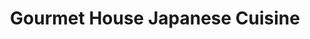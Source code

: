 ---
layout: place
title: "Gourmet House Japanese Cuisine"
permalink: /nebraska/kearney/gourmet-house-japanese-cuisine.html
stateAbbr: NE
stateName: Nebraska
cityName: Kearney
seo:
  name: "Gourmet House Japanese Cuisine"
  type: Restaurant
  links: https://www.gourmethousene.com/
description: "Looking for sushi in Kearney, Nebraska? Check out Gourmet House Japanese Cuisine for a delightful Japanese dining experience. Enjoy a variety of sushi and ot..."
place_id: ChIJT4Fks7ZOmYcRaD_q4Wx-XNo
photos:
  - name: >-
      places/ChIJT4Fks7ZOmYcRaD_q4Wx-XNo/photos/AeeoHcIZuK9gLuFlWRqJ5nLaw-qCK4IzAFIoEXXqEq14TvZjOIjNuU29phjNSdGFaQOja127OfCHptN9xLVVy3p3V4SM_EBRuQHg6Q1nQxCbmJTSARsmvV6pLh2f8cuL_JctIt3a5ZCdnJeYf7mEEuMW5chLHm7qt4UaklspSsq13_J4zdu1Np-uCPjgj-uK7cQen6XW-9OYvTOXDWTEBOyEMNINsOOcieEr5-V7V7lMAwDEYN4qIN3SnVvZ8ujagi0l1iDOiFZSyPoa7cb33KQVTPYvLn83GXi8_yAmGd47vWo5y8Xi7iqPXI4XPPlxIQVsw897lHjr21BEZJquZzXAPAAiAVaAI526_EAOHTMxtZ97jZPH7X3tqUOdC_IL878HoDBgrIUC1rGytHSILDFqqjSiWAtmAiQXDD8XAA1p8_NmPA
    widthPx: 3024
    heightPx: 4032
    authorAttributions:
      - displayName: Atsirhc Arumik
        uri: https://maps.google.com/maps/contrib/111046100308963333500
        photoUri: >-
          https://lh3.googleusercontent.com/a-/ALV-UjVRsK3R9wckMf-92R4MrsXvA4WgzZj2JTACjTtFXtlA1IiVj5MI=s100-p-k-no-mo
    flagContentUri: >-
      https://www.google.com/local/imagery/report/?cb_client=maps_api_places.places_api&image_key=!1e10!2sCIHM0ogKEICAgIC7_PejAQ&hl=en-US
    googleMapsUri: >-
      https://www.google.com/maps/place//data=!3m4!1e2!3m2!1sCIHM0ogKEICAgIC7_PejAQ!2e10!4m2!3m1!1s0x87994eb6b364814f:0xda5c7e6ce1ea3f68
  - name: >-
      places/ChIJT4Fks7ZOmYcRaD_q4Wx-XNo/photos/AeeoHcIU6VtZZDcUnZ-4lrBSkQGUO5kw3LXz80dgaKJnVKNU-7vKdkQlp00vyUZn9dKgWx2eLWBo9L4cOAPvaqq-231driJ8wgQFxC0FeryNsJI_8InJvS-f0TozO27EeAHYWD63YVyFl05Q7CswmfggRT_rZFHZxXtqTyV-078OqcFa8a6I2BhNLyxrwtduCAuSEDtCZ9sy3Nkv3RUJFPN633jxA35g20GVnVxLl00B5bw0rcMcYgLru8Iti_EAShUxw_4KWY1F4f9mRLdnWXDunHN_ska3madiYNOF-K89WXTvNw
    widthPx: 810
    heightPx: 1080
    authorAttributions:
      - displayName: Gourmet House Japanese Cuisine
        uri: https://maps.google.com/maps/contrib/101843105580728019030
        photoUri: >-
          https://lh3.googleusercontent.com/a/ACg8ocKfbMnkeOH6DemTGCOabzMXM6ZIJb85cqE2HjW0L8I6GtBVEw=s100-p-k-no-mo
    flagContentUri: >-
      https://www.google.com/local/imagery/report/?cb_client=maps_api_places.places_api&image_key=!1e10!2sAF1QipNrrUs709fIN_ctsOdke-1rAiT4eAFrh7aAbE6T&hl=en-US
    googleMapsUri: >-
      https://www.google.com/maps/place//data=!3m4!1e2!3m2!1sAF1QipNrrUs709fIN_ctsOdke-1rAiT4eAFrh7aAbE6T!2e10!4m2!3m1!1s0x87994eb6b364814f:0xda5c7e6ce1ea3f68
  - name: >-
      places/ChIJT4Fks7ZOmYcRaD_q4Wx-XNo/photos/AeeoHcK-hOv60LoTYsHx1Le7WQrahVtfG3-hGh6eO7JRzQg9prfhZQYOE0UvLwnCSFmOGT6aAjfSJKTZbZA3iuMo1HLp731nsP0cMCAqSbjJlD2XKZX_aRS8ZH1_AmVaOVFSDqCv5t-UmjwXzAhxDMIGKeP4hfBVkFKK4iEnwyqSEDAjwesIgJYafJmtUoVHZOoeg-jCpG9ywY1q5yS865Qkz_GNKMrP_Vj6dnZMK-WzbpZyjz9ODsl7RgK29BohYmuEg6qNf82K-bPtNNZ16Vspua_Aj8vPhwZvRAJ1d3S182uvF68Gb46uNZKm-Q5U2viyhL8c3DRSONw6QyqfkNXIf6pem0xiG13NcnBh7ST-yDas7kbldO6l1BYoB4yuv2k2frSvrPoYlQrykC5GVifJf3pw7vEHXKQWckNxzLv2el4
    widthPx: 960
    heightPx: 720
    authorAttributions:
      - displayName: john cai
        uri: https://maps.google.com/maps/contrib/100798667178726146533
        photoUri: >-
          https://lh3.googleusercontent.com/a/ACg8ocJgmdhpVO7VgDPYeFJkVpo6CjRC_iHkO7i4Db__uJUgUjbvAg=s100-p-k-no-mo
    flagContentUri: >-
      https://www.google.com/local/imagery/report/?cb_client=maps_api_places.places_api&image_key=!1e10!2sCIHM0ogKEICAgID7yvj6Yg&hl=en-US
    googleMapsUri: >-
      https://www.google.com/maps/place//data=!3m4!1e2!3m2!1sCIHM0ogKEICAgID7yvj6Yg!2e10!4m2!3m1!1s0x87994eb6b364814f:0xda5c7e6ce1ea3f68
  - name: >-
      places/ChIJT4Fks7ZOmYcRaD_q4Wx-XNo/photos/AeeoHcKej4Bi5Z8YgpLwDjgzt-b8xOWjTC7C3lEeneV6qpUXJhPETLBLSd4RHCVLmcQIkSjP_w7uPl-rniwoVw6JBsGjThZ3LXEhks43Y-01ZNW5l4jqCjdIk1QCl8sZpgGfrVtZ7LY16MOdg-mK1BSaWn9FKRdyi9vKxHADCVhGD90shnqUl0muVnv4diHnVc3C4DPvf99J-VVpZaQvx-i7CTtTyq_2RtBQZhtPLqZHfP14FDXpjc8ipuZs45ps7rDNY0yNlVuqxCJrer9ws6twLz-CGoTHu8GTrbUUjhmPs1l3s2qDBi5jIGakeKEOpC_5TX2coqFZUPj2Acb4DyThVH80euFrVEyW_5Jsj6ktwyOfh2UlKZf4HN3Ea32-LSGM-oVie-erfb1NpAhhCeeOF7J0QKHqmZtJr6uLdJFgRZY
    widthPx: 3435
    heightPx: 2252
    authorAttributions:
      - displayName: William Orr
        uri: https://maps.google.com/maps/contrib/106610094924034751666
        photoUri: >-
          https://lh3.googleusercontent.com/a-/ALV-UjX-au11Dyiagchl4Pb68dzzGAcNzfPwMImZxRKy0FRkT-pOKUfGoA=s100-p-k-no-mo
    flagContentUri: >-
      https://www.google.com/local/imagery/report/?cb_client=maps_api_places.places_api&image_key=!1e10!2sCIHM0ogKEICAgID3scnhMA&hl=en-US
    googleMapsUri: >-
      https://www.google.com/maps/place//data=!3m4!1e2!3m2!1sCIHM0ogKEICAgID3scnhMA!2e10!4m2!3m1!1s0x87994eb6b364814f:0xda5c7e6ce1ea3f68
  - name: >-
      places/ChIJT4Fks7ZOmYcRaD_q4Wx-XNo/photos/AeeoHcLjMwIGOfiXiFrH-RYk8Sk3t3ei4BfveaM8BDV8Zdgncb9covTkE5IoIoT47DD1T9u2IUWCGsdCjblBSy7v3JmsWQMLgywSj7eUFfmPZL4GT9zYv6etbRUtMve0JFfNyLIlBoUmzLQO7WKPGUxSvVphjxKgRMq9DvhMWhuSA4NrSvIRyHyTornrPqaZJ9wT4AGe9TKT3YNnAb-FAypRNMCtT4hOeHsr5twHVPIHFSATk1db_zpzqanrvSuE22n_IwWeQHRBT3d6q6r_nJwLbzKQTRDuucFuGxIPpWpqubuu2U00GjTPl71bMoGR6B-j_FZasf88jJn4b4goTyhrzYyF03_Eb1YTuIpxDGUiaL6f9pH0519PDCG3LgIqGtrVqjvN-lNMe0ydsKkOqTJSjAC7y7MBGeYBfX4dGzsZgnCgrnONS4xOgcCUC_nLJKZD
    widthPx: 3024
    heightPx: 4032
    authorAttributions:
      - displayName: Becky Schainost
        uri: https://maps.google.com/maps/contrib/114324578932787180766
        photoUri: >-
          https://lh3.googleusercontent.com/a-/ALV-UjX1h_1I8x4n4cjHpEZmzi9apVkxmvHoEkvZq73zR-WrOqgQEXKu=s100-p-k-no-mo
    flagContentUri: >-
      https://www.google.com/local/imagery/report/?cb_client=maps_api_places.places_api&image_key=!1e10!2sCIABIhAIN0uGVS3QFGf1WfMAAu-o&hl=en-US
    googleMapsUri: >-
      https://www.google.com/maps/place//data=!3m4!1e2!3m2!1sCIABIhAIN0uGVS3QFGf1WfMAAu-o!2e10!4m2!3m1!1s0x87994eb6b364814f:0xda5c7e6ce1ea3f68
  - name: >-
      places/ChIJT4Fks7ZOmYcRaD_q4Wx-XNo/photos/AeeoHcLx5f-zfWEHqsbQJp9lpC4I0DstfxwNVo1F3vILBxtd-iOlkdUEowf31H1EZIS1aFA9-Nkc3kURxmsq1_dZ5-le1YTF39S59N3WG9A5eNxWaL8fQHZmCGT0ZsAp-bynbMizU0xouwKJmEO4022BWABsO-xfUwBQ_HT06CV5mA_qgSys-vCrlzX1VidaA3jarb4O52UmTVUsOkeqJR191tclUa3zNbNeLjBhpZoeKZ6VqDUfnb6xJYpsXL9D79Sk3ERIWjo_7_MeCGLlYmgLh23MoK7cKa2Hn_E8RURL4CEbZcy0S2veo9O1GcWJF2cUC3kBS8v37fxVY18QFPWdZbHomCUvnDRnhlsS7l5OWcv6266_PtYvmqEk3uPTZQpUezjvZRAQbikCWY_myYOkUKUj3QBlRZ0SVRv4ieRh_WOosP19R9u6j3cnJLen9R-Z
    widthPx: 3024
    heightPx: 4032
    authorAttributions:
      - displayName: Becky Schainost
        uri: https://maps.google.com/maps/contrib/114324578932787180766
        photoUri: >-
          https://lh3.googleusercontent.com/a-/ALV-UjX1h_1I8x4n4cjHpEZmzi9apVkxmvHoEkvZq73zR-WrOqgQEXKu=s100-p-k-no-mo
    flagContentUri: >-
      https://www.google.com/local/imagery/report/?cb_client=maps_api_places.places_api&image_key=!1e10!2sCIABIhAGbyfQ8wtcCmf1WdkAAImJ&hl=en-US
    googleMapsUri: >-
      https://www.google.com/maps/place//data=!3m4!1e2!3m2!1sCIABIhAGbyfQ8wtcCmf1WdkAAImJ!2e10!4m2!3m1!1s0x87994eb6b364814f:0xda5c7e6ce1ea3f68
  - name: >-
      places/ChIJT4Fks7ZOmYcRaD_q4Wx-XNo/photos/AeeoHcKdwO4sX7Z8KFTU9uRSRT46cRD5l2JdjiKyX6TU6AOpsjPjd2gd3D65M0pOGYwvSc2AXUmruvBWO0eH1jeCFqKkQ1on2vkWV4YcAvmSA2Y2DceKVaFs7VK5vordUkts9jEL8RHW0Wbqg9Nro3SBEySFLLM4S65hee2A5YfUjyjoyIjQzMkJDarBml0rnIX6mECNVOxw4KY0eLrX-Adzw6IxISDGiND3HRIimGqPfZcZQIYL26lPi-yCm0iHpv1ewMLiknBmc9Gp1k7WHGMd5sPRlu_qRY5e9Wp69GSb2jJTr1CZMGwRnC40fcY1Er3FTWQZlPNqpr3HRx5N1TSinp220TZw5avV00vt0pBHejlVE2e_9xpya2OjuxB-qW7pH8nZSYjlnO9XNv_mE5ET-gIDdhzSPoFS1zsd3GXWzcLT-gtSjNC0zgGMFhJYNSLf
    widthPx: 3600
    heightPx: 4800
    authorAttributions:
      - displayName: Becky Schainost
        uri: https://maps.google.com/maps/contrib/114324578932787180766
        photoUri: >-
          https://lh3.googleusercontent.com/a-/ALV-UjX1h_1I8x4n4cjHpEZmzi9apVkxmvHoEkvZq73zR-WrOqgQEXKu=s100-p-k-no-mo
    flagContentUri: >-
      https://www.google.com/local/imagery/report/?cb_client=maps_api_places.places_api&image_key=!1e10!2sCIABIhAGbyfQ8wtcCmf1Wu0ABPXp&hl=en-US
    googleMapsUri: >-
      https://www.google.com/maps/place//data=!3m4!1e2!3m2!1sCIABIhAGbyfQ8wtcCmf1Wu0ABPXp!2e10!4m2!3m1!1s0x87994eb6b364814f:0xda5c7e6ce1ea3f68
  - name: >-
      places/ChIJT4Fks7ZOmYcRaD_q4Wx-XNo/photos/AeeoHcKvABlhEJfGTKP_PMolfev09CDg50syaykyf_lBaGaImea-JTxo7zLy_gX-mBQ2Ntl_3GA_FiwqxrSlcCZd0UCeaQRuYSyhBkxKyvoNfvxzgi0I2U75LwAtOYzsp_ipOraYFZYAe__XwXjqChNqzBIXDjrj8OLC5vgKV7B3Qb5Ys0CTpERyilzltJWCXd9yoXN2lmoG6LGHN7qIyCPaGioBfFtdktIONFVIgUyYbnfwtPmtQIcGBZW6QbgOMv2DiCVRdTBs2UJIDuLdZgtXAW5LU1iR51_broVew1v26yOSe79RbNHu1Zaz637-CLu-bH0-AH4ZCI2GHwCenfHAY9G22RBd5nmYx7vF_7bAmptvZLtWA7OusZt_zbSF8BlyEbI_TKNRlY0k6p6a-hXXPLjLWDXnBFncSCu1n0pC9W8NFurAJLY7_sW_0yWjMa1n
    widthPx: 4032
    heightPx: 3024
    authorAttributions:
      - displayName: Becky Schainost
        uri: https://maps.google.com/maps/contrib/114324578932787180766
        photoUri: >-
          https://lh3.googleusercontent.com/a-/ALV-UjX1h_1I8x4n4cjHpEZmzi9apVkxmvHoEkvZq73zR-WrOqgQEXKu=s100-p-k-no-mo
    flagContentUri: >-
      https://www.google.com/local/imagery/report/?cb_client=maps_api_places.places_api&image_key=!1e10!2sCIABIhAGbzaqaDcxwWf1WbEAAG1o&hl=en-US
    googleMapsUri: >-
      https://www.google.com/maps/place//data=!3m4!1e2!3m2!1sCIABIhAGbzaqaDcxwWf1WbEAAG1o!2e10!4m2!3m1!1s0x87994eb6b364814f:0xda5c7e6ce1ea3f68
  - name: >-
      places/ChIJT4Fks7ZOmYcRaD_q4Wx-XNo/photos/AeeoHcJu2ROWq2eTelz91gBsf5dnP9ZIlbHRhCQw_eP_CjPk3DTLcUQsnbKdSJ9D9Z57B92vzFVltB_ym_C4IT08SzJBImHWYiXzcrCz6Ksuv0lkhs3uyFiinVps29XCcIfNfzSx_f13sh3bfAAVR8QV1p4-imQ5sgqr8FAowKGX3h-kmrxJmc4Uf6NnfPWt4zYzajfNlw9-yCFgjnxCiYgrExzScYV54ccOBomO0NeocKl0ne8dNPYVuTKzLIG7iDKtX8G3bMO4_Idzc4SuLiIl10ZBOQ3BuSHRaxRgSARPCr2o7Ju-4J2W9lO5OHr0kA5ToNLVr3QE3rFkDUcE9V9ldIdoY_xr4eNKZv_LSK7HIijQsQbOc-HqohntxirZfb6EPCtvJRedx9iuuC5-Mj0hG__y2VJUepp4kr-t3HbCX9ooN1jb
    widthPx: 3024
    heightPx: 4032
    authorAttributions:
      - displayName: john cai
        uri: https://maps.google.com/maps/contrib/100798667178726146533
        photoUri: >-
          https://lh3.googleusercontent.com/a/ACg8ocJgmdhpVO7VgDPYeFJkVpo6CjRC_iHkO7i4Db__uJUgUjbvAg=s100-p-k-no-mo
    flagContentUri: >-
      https://www.google.com/local/imagery/report/?cb_client=maps_api_places.places_api&image_key=!1e10!2sCIHM0ogKEICAgID7yvj64gE&hl=en-US
    googleMapsUri: >-
      https://www.google.com/maps/place//data=!3m4!1e2!3m2!1sCIHM0ogKEICAgID7yvj64gE!2e10!4m2!3m1!1s0x87994eb6b364814f:0xda5c7e6ce1ea3f68
  - name: >-
      places/ChIJT4Fks7ZOmYcRaD_q4Wx-XNo/photos/AeeoHcL-7npzGjFuDiTqseIcRnAUEcu0MR013rJsJBTB91DoqP4Uk3qrwlv2SXC_UPF3BLpA1Lby9Cg7A9sZglfL4ZLFh_vHBGbv7z--rg_9NAVU7hxZxJl6ChMdPth9te4jDxOxjP1oUufhW02Q_qCIOXAPZ8moUPpWsxg-EvUsAZk1NnY2ok9U9FN5iwO_FBpZzin8Db2GP21ojCerKq0HrPdCF2bxFIQkV9RsqcJlMpb4FXLPP4Q0Vg2TkM3C5ArFHTkdUZP2cWgcNb7FHCyrjv1YA6yvsaBYbBQGvedZUfjVqxQsjgSpKeSvZkNYpaWS0ZpxVd5KTM3e8I3dVGg_ipdykmqjqOh73QkGXkGAfLDFftGGSAApIqEOUh6eqOLBsUGlAYlPlWlZxEN5LDT808QKmNzFit0LXsWHNLn9hQ9kSGg
    widthPx: 3024
    heightPx: 4032
    authorAttributions:
      - displayName: Atsirhc Arumik
        uri: https://maps.google.com/maps/contrib/111046100308963333500
        photoUri: >-
          https://lh3.googleusercontent.com/a-/ALV-UjVRsK3R9wckMf-92R4MrsXvA4WgzZj2JTACjTtFXtlA1IiVj5MI=s100-p-k-no-mo
    flagContentUri: >-
      https://www.google.com/local/imagery/report/?cb_client=maps_api_places.places_api&image_key=!1e10!2sCIHM0ogKEICAgIC7_PejwQE&hl=en-US
    googleMapsUri: >-
      https://www.google.com/maps/place//data=!3m4!1e2!3m2!1sCIHM0ogKEICAgIC7_PejwQE!2e10!4m2!3m1!1s0x87994eb6b364814f:0xda5c7e6ce1ea3f68
address: 1325 2nd Ave, Kearney, NE 68847, USA
street: 1325 2nd Ave
city: Kearney
state: NE
zip: '68847'
country: USA
neighborhood: null
latitude: '40.687798'
longitude: '-99.083855'
accessibility_options:
  wheelchairAccessibleParking: true
  wheelchairAccessibleEntrance: true
  wheelchairAccessibleRestroom: true
  wheelchairAccessibleSeating: true
business_status: OPERATIONAL
name: Gourmet House Japanese Cuisine
google_maps_links:
  directionsUri: >-
    https://www.google.com/maps/dir//''/data=!4m7!4m6!1m1!4e2!1m2!1m1!1s0x87994eb6b364814f:0xda5c7e6ce1ea3f68!3e0
  placeUri: https://maps.google.com/?cid=15734590204237463400
  writeAReviewUri: >-
    https://www.google.com/maps/place//data=!4m3!3m2!1s0x87994eb6b364814f:0xda5c7e6ce1ea3f68!12e1
  reviewsUri: >-
    https://www.google.com/maps/place//data=!4m4!3m3!1s0x87994eb6b364814f:0xda5c7e6ce1ea3f68!9m1!1b1
  photosUri: >-
    https://www.google.com/maps/place//data=!4m3!3m2!1s0x87994eb6b364814f:0xda5c7e6ce1ea3f68!10e5
primary_type: Japanese Restaurant
opening_hours:
  regular: null
  current: null
secondary_opening_hours:
  regular:
    weekdayDescriptions: null
    type: null
  current:
    weekdayDescriptions: null
    type: null
phone: (308) 338-8077
price_level: PRICE_LEVEL_MODERATE
price_range: $10 &ndash; $20
rating: '4.5'
rating_count: 335
website: https://www.gourmethousene.com/
reviews: null
parking_options: null
payment_options: null
allow_dogs: null
curbside_pickup: null
delivery: null
dine_in: null
good_for_children: null
good_for_groups: null
good_for_sports: null
live_music: null
menu_for_children: null
outdoor_seating: null
reservable: null
restroom: null
serves_beer: null
serves_breakfast: null
serves_brunch: null
serves_cocktails: null
serves_coffee: null
serves_dinner: null
serves_dessert: null
serves_lunch: null
serves_vegetarian_food: null
serves_wine: null
takeout: null
summary: null

---